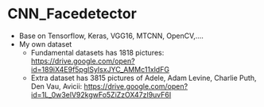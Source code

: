# CNN_Facedetector
+ Base on Tensorflow, Keras, VGG16, MTCNN, OpenCV,....
+ My own dataset 
    * Fundamental datasets has 1818 pictures:
        https://drive.google.com/open?id=189iX4E9f5pglSyIsxJYC_AMMc11xldFG
    * Extra dataset has 3815 pictures of Adele, Adam Levine, Charlie Puth, Den Vau, Avicii:
        https://drive.google.com/open?id=1L_0w3elV92kgwFo5ZiZzOX47zl9uvF6I
    
    
